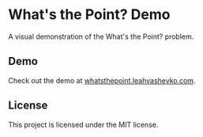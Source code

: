# What's the Point? Demo
A visual demonstration of the What's the Point? problem.
## Demo
Check out the demo at [whatsthepoint.leahvashevko.com](https://whatsthepoint.leahvashevko.com).
## License
This project is licensed under the MIT license.
